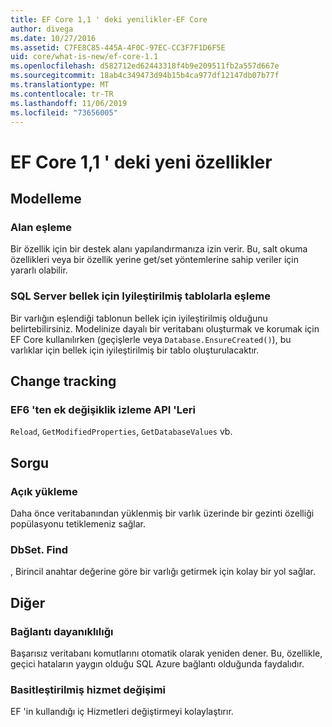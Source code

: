 ```yaml
---
title: EF Core 1,1 ' deki yenilikler-EF Core
author: divega
ms.date: 10/27/2016
ms.assetid: C7FE8C85-445A-4F0C-97EC-CC3F7F1D6F5E
uid: core/what-is-new/ef-core-1.1
ms.openlocfilehash: d582712ed62443318f4b9e209511fb2a557d667e
ms.sourcegitcommit: 18ab4c349473d94b15b4ca977df12147db07b77f
ms.translationtype: MT
ms.contentlocale: tr-TR
ms.lasthandoff: 11/06/2019
ms.locfileid: "73656005"
---
```

# <a name="new-features-in-ef-core-11"></a>EF Core 1,1 ' deki yeni özellikler

## <a name="modeling"></a>Modelleme

### <a name="field-mapping"></a>Alan eşleme

Bir özellik için bir destek alanı yapılandırmanıza izin verir. Bu, salt okuma özellikleri veya bir özellik yerine get/set yöntemlerine sahip veriler için yararlı olabilir.

### <a name="mapping-to-memory-optimized-tables-in-sql-server"></a>SQL Server bellek için Iyileştirilmiş tablolarla eşleme

Bir varlığın eşlendiği tablonun bellek için iyileştirilmiş olduğunu belirtebilirsiniz. Modelinize dayalı bir veritabanı oluşturmak ve korumak için EF Core kullanılırken (geçişlerle veya `Database.EnsureCreated()`), bu varlıklar için bellek için iyileştirilmiş bir tablo oluşturulacaktır.

## <a name="change-tracking"></a>Change tracking

### <a name="additional-change-tracking-apis-from-ef6"></a>EF6 'ten ek değişiklik izleme API 'Leri

`Reload`, `GetModifiedProperties`, `GetDatabaseValues` vb.

## <a name="query"></a>Sorgu

### <a name="explicit-loading"></a>Açık yükleme

Daha önce veritabanından yüklenmiş bir varlık üzerinde bir gezinti özelliği popülasyonu tetiklemeniz sağlar.

### <a name="dbsetfind"></a>DbSet. Find

, Birincil anahtar değerine göre bir varlığı getirmek için kolay bir yol sağlar.

## <a name="other"></a>Diğer

### <a name="connection-resiliency"></a>Bağlantı dayanıklılığı

Başarısız veritabanı komutlarını otomatik olarak yeniden dener. Bu, özellikle, geçici hataların yaygın olduğu SQL Azure bağlantı olduğunda faydalıdır.

### <a name="simplified-service-replacement"></a>Basitleştirilmiş hizmet değişimi

EF 'in kullandığı iç Hizmetleri değiştirmeyi kolaylaştırır.
